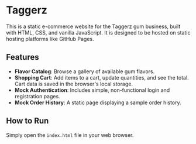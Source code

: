 # Taggerz

This is a static e-commerce website for the Taggerz gum business, built with HTML, CSS, and vanilla JavaScript. It is designed to be hosted on static hosting platforms like GitHub Pages.

## Features

- **Flavor Catalog**: Browse a gallery of available gum flavors.
- **Shopping Cart**: Add items to a cart, update quantities, and see the total. Cart data is saved in the browser's local storage.
- **Mock Authentication**: Includes simple, non-functional login and registration pages.
- **Mock Order History**: A static page displaying a sample order history.

## How to Run

Simply open the `index.html` file in your web browser.
